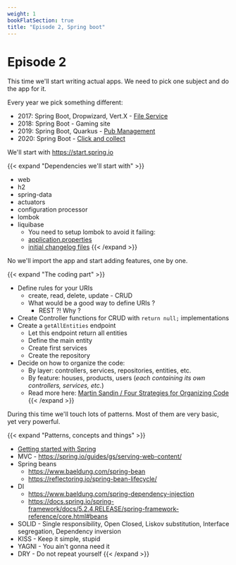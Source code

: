 ```yaml
---
weight: 1
bookFlatSection: true
title: "Episode 2, Spring boot"
---
```


# Episode 2

This time we'll start writing actual apps. We need to pick one subject and do the app for it.

Every year we pick something different:
- 2017: Spring Boot, Dropwizard, Vert.X - [File Service](https://github.com/becoming/spring-boot-vertx-dropwizard)
- 2018: Spring Boot - Gaming site
- 2019: Spring Boot, Quarkus - [Pub Management](https://github.com/becoming/pub-management)
- 2020: Spring Boot - [Click and collect](https://github.com/becoming/click-and-collect/tree/main/click-and-collect)

We'll start with https://start.spring.io

{{< expand "Dependencies we'll start with" >}}
- web
- h2
- spring-data
- actuators
- configuration processor
- lombok
- liquibase
  - You need to setup lombok to avoid it failing: 
  - [application.properties](https://gitlab.com/rodislav/miage2020/-/blob/master/click-and-collect/src/main/resources/application.properties#L1)
  - [initial changelog files](https://gitlab.com/rodislav/miage2020/-/tree/master/click-and-collect/src/main/resources/db/changelog)
{{< /expand >}}

No we'll import the app and start adding features, one by one.

{{< expand "The coding part" >}}
- Define rules for your URIs
  - create, read, delete, update - CRUD
  - What would be a good way to define URIs ?
    - REST ?! Why ?
- Create Controller functions for CRUD with `return null;` implementations
- Create a `getAllEntities` endpoint
    - Let this endpoint return all entities
    - Define the main entity
    - Create first services
    - Create the repository
- Decide on how to organize the code:
  - By layer: controllers, services, repositories, entities, etc.
  - By feature: houses, products, users (_each containing its own controllers, services, etc._)
  - Read more here: [Martin Sandin / Four Strategies for Organizing Code](https://medium.com/@msandin/strategies-for-organizing-code-2c9d690b6f33)
{{< /expand >}}

During this time we'll touch lots of patterns. 
Most of them are very basic, yet very powerful.

{{< expand "Patterns, concepts and things" >}}
- [Getting started with Spring](https://spring.io/projects/spring-boot)
- MVC - https://spring.io/guides/gs/serving-web-content/
- Spring beans
  - https://www.baeldung.com/spring-bean
  - https://reflectoring.io/spring-bean-lifecycle/
- DI 
  - https://www.baeldung.com/spring-dependency-injection
  - https://docs.spring.io/spring-framework/docs/5.2.4.RELEASE/spring-framework-reference/core.html#beans
- SOLID - Single responsibility, Open Closed, Liskov substitution, Interface segregation, Dependency inversion
- KISS - Keep it simple, stupid
- YAGNI - You ain't gonna need it
- DRY - Do not repeat yourself
{{< /expand >}}
